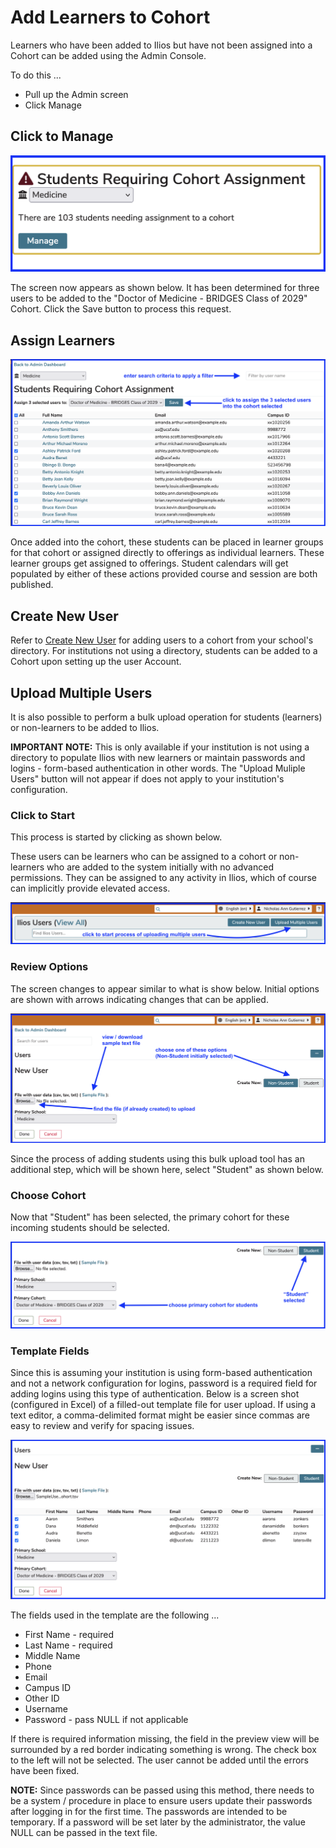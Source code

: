 # Add Learners to Cohort

Learners who have been added to Ilios but have not been assigned into a Cohort can be added using the Admin Console.

To do this ...

* Pull up the Admin screen
* Click Manage

## Click to Manage

![click to manage](../images/admin_console/add_learners_to_cohort/click_to_manage.png)

The screen now appears as shown below. It has been determined for three users to be added to the "Doctor of Medicine - BRIDGES Class of 2029" Cohort. Click the Save button to process this request.

## Assign Learners

![assign learners](../images/admin_console/add_learners_to_cohort/assign_learners.png)

Once added into the cohort, these students can be placed in learner groups for that cohort or assigned directly to offerings as individual learners. These learner groups get assigned to offerings. Student calendars will get populated by either of these actions provided course and session are both published.

## Create New User

Refer to [Create New User](https://iliosproject.gitbook.io/ilios-user-guide/admin/create-new-user) for adding users to a cohort from your school's directory. For institutions not using a directory, students can be added to a Cohort upon setting up the user Account.

## Upload Multiple Users

It is also possible to perform a bulk upload operation for students (learners) or non-learners to be added to Ilios. 

**IMPORTANT NOTE:** This is only available if your institution is not using a directory to populate Ilios with new learners or maintain passwords and logins - form-based authentication in other words. The "Upload Muliple Users" button will not appear if does not apply to your institution's configuration.

### Click to Start

This process is started by clicking as shown below.

These users can be learners who can be assigned to a cohort or non-learners who are added to the system initially with no advanced permissions. They can be assigned to any activity in Ilios, which of course can implicitly provide elevated access.

![upload multiple users - start](../images/admin_console/add_learners_to_cohort/upload_multiple_users_start.png)

### Review Options

The screen changes to appear similar to what is show below. Initial options are shown with arrows indicating changes that can be applied.

![review options](../images/admin_console/add_learners_to_cohort/review_options.png)

Since the process of adding students using this bulk upload tool has an additional step, which will be shown here, select "Student" as shown below.

### Choose Cohort 

Now that "Student" has been selected, the primary cohort for these incoming students should be selected.

![choose cohort](../images/admin_console/add_learners_to_cohort/choose_cohort.png)

### Template Fields

Since this is assuming your institution is using form-based authentication and not a network configuration for logins, password is a required field for adding logins using this type of authentication. Below is a screen shot (configured in Excel) of a filled-out template file for user upload. If using a text editor, a comma-delimited format might be easier since commas are easy to review and verify for spacing issues. 

![template fields shown](../images/admin_console/add_learners_to_cohort/template_fields_shown.png)

The fields used in the template are the following ...

* First Name - required
* Last Name - required
* Middle Name
* Phone
* Email
* Campus ID
* Other ID
* Username 
* Password - pass NULL if not applicable

If there is required information missing, the field in the preview view will be surrounded by a red border indicating something is wrong. The check box to the left will not be selected. The user cannot be added until the errors have been fixed.

**NOTE:** Since passwords can be passed using this method, there needs to be a system / procedure in place to ensure users update their passwords after logging in for the first time. The passwords are intended to be temporary. If a password will be set later by the administrator, the value NULL can be passed in the text file.



